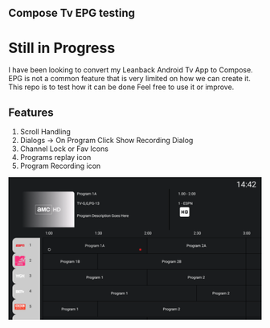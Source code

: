## Compose Tv EPG testing
# Still in Progress

I have been looking to convert my Leanback Android Tv App to Compose.
EPG is not a common feature that is very limited on how we can create it.
This repo is to test how it can be done
Feel free to use it or improve.


## Features
1. Scroll Handling
2. Dialogs -> On Program Click Show Recording Dialog
3. Channel Lock or Fav Icons
4. Programs replay icon
5. Program Recording icon
  


![screenshot](first_look.png)

